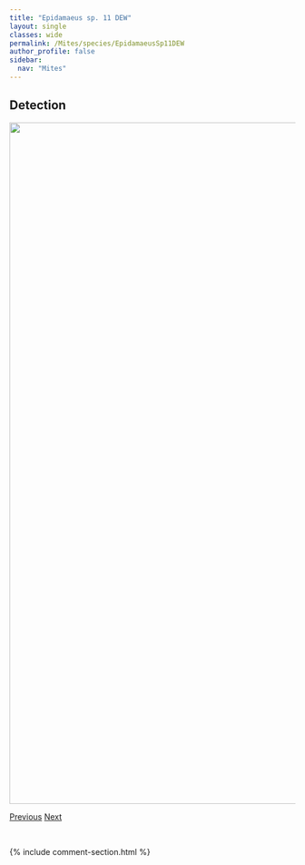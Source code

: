 ```yaml
---
title: "Epidamaeus sp. 11 DEW"
layout: single
classes: wide
permalink: /Mites/species/EpidamaeusSp11DEW
author_profile: false
sidebar:
  nav: "Mites"
---
```


<h2>Detection</h2>

<a href="https://drive.google.com/uc?export=view&id=1LxjnsETwtOUc8qabt-zYAS2AWZRmjtsN">
<img src="https://drive.google.com/uc?export=view&id=1LxjnsETwtOUc8qabt-zYAS2AWZRmjtsN" height = "1200" width = "800">
</a>


<a href="/DevelopmentWebsite/Mites/species/EpidamaeusSp10DEW" class="pagination--pager" title="Epidamaeus sp. 10 DEW">Previous</a> <a href="/DevelopmentWebsite/Mites/species/EpidamaeusSp12LML" class="pagination--pager" title="Epidamaeus sp. 12 LML">Next</a>

<p>&nbsp;</p>

{% include comment-section.html %}
